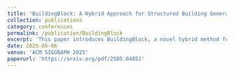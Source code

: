 ```yaml
---
title: "BuildingBlock: A Hybrid Approach for Structured Building Generation"
collection: publications
category: conferences
permalink: /publication/BuildingBlock
excerpt: 'This paper introduces BuildingBlock, a novel hybrid method for generating structured 3D buildings. It combines generative models, procedural content generation (PCG), and large language models (LLMs) to create diverse and hierarchically coherent architectural structures from text prompts.'
date: 2025-05-06
venue: 'ACM SIGGRAPH 2025'
paperurl: 'https://arxiv.org/pdf/2505.04051'
---
```


